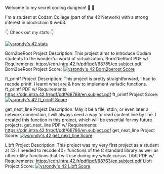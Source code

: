 Welcome to my secret coding dungeon! 👋 🏰

I'm a student at Codam College (part of the 42 Network) with a strong interest in blockchain & web3.

👇 Check out my stats 👇

[![ysrondy's 42 stats](https://badge42.vercel.app/api/v2/clczyhto300780fl9cmbnhwgi/stats?cursusId=21&coalitionId=59)](https://github.com/JaeSeoKim/badge42)


Born2beRoot Project Description: This project aims to introduce Codam students to the wonderful world of virtualization.
Born2beRoot PDF w/ Requirements: https://cdn.intra.42.fr/pdf/pdf/68785/en.subject.pdf
Born2beRoot Project Score: 
[![ysrondy's 42 Born2beroot Score](https://badge42.vercel.app/api/v2/clczyhto300780fl9cmbnhwgi/project/2924236)](https://github.com/JaeSeoKim/badge42)


ft_printf Project Description: This project is pretty straightforward, I had to recode printf. I learnt what are & how to implement variadic functions.
ft_printf PDF w/ Requirements: https://cdn.intra.42.fr/pdf/pdf/68788/en.subject.pdf
ft_printf Project Score: 
[![ysrondy's 42 ft_printf Score](https://badge42.vercel.app/api/v2/clczyhto300780fl9cmbnhwgi/project/2918169)](https://github.com/JaeSeoKim/badge42)

get_next_line Project Description: May it be a file, stdin, or even later a network connection, I will always need a way to read content line by line. I created this function in this project, which will be essential for my future projects.
get_next_line PDF w/ Requirements: https://cdn.intra.42.fr/pdf/pdf/68786/en.subject.pdf
get_next_line Project Score: 
[![ysrondy's 42 get_next_line Score](https://badge42.vercel.app/api/v2/clczyhto300780fl9cmbnhwgi/project/2911927)](https://github.com/JaeSeoKim/badge42)

Libft Project Description: This project was my very first project as a student at 42. I needed to recode 40+ functions of the C standard library as well as other utility functions that i will use during my whole cursus.
Libft PDF w/ Requirements: https://cdn.intra.42.fr/pdf/pdf/68763/en.subject.pdf
Libft Project Score: 
[![ysrondy's 42 Libft Score](https://badge42.vercel.app/api/v2/clczyhto300780fl9cmbnhwgi/project/2818235)](https://github.com/JaeSeoKim/badge42)
